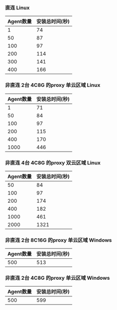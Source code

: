### 直连 Linux
|Agent数量	|安装总时间(秒)|
|---|---|
|1	  | 74|
|50   |	87|
|100  |	97|
|200  |	114|
|300  |	141|
|400  |	166|

	
### 非直连 2台 4C8G 的proxy	单云区域	Linux
|Agent数量  |	安装总时间(秒)|
|---|---|
|1    |	71|
|50   |	84|
|100  |	97|
|200  |	115|
|400  |	170|
|1000 |	446|
	
###  非直连 4台 4C8G 的proxy	双云区域	Linux
|Agent数量  |	安装总时间(秒)|
|---|---|
|50   |	84|
|100  |	97|
|200  |	174|
|400  |	182|
|1000 |	461|
|2000 |	1321|

###  非直连	2台 8C16G 的proxy	单云区域	Windows
|Agent数量  |	安装总时间(秒)|
|---|---|
|500   |	513|


###  非直连	2台 4C8G 的proxy  单云区域	Windows
|Agent数量  |	安装总时间(秒)|
|---|---|
|500   |	599|